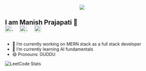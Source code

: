 <p align="center">
    <img src="https://readme-typing-svg.demolab.com/?lines=Hello;नमस्ते;Hola;こんにちは&font=Roboto&center=true&width=440&height=45&color=000000&vCenter=true&pause=100&size=22" />
</p>

## I am Manish Prajapati 👋
<p style="margin: -20px 0 30px">
  <a href="https://leetcode.com/mkprajapati1614" target="_blank" style='margin-right:10px'>
    <img align="center" src="https://cdn.jsdelivr.net/npm/simple-icons@3.0.1/icons/leetcode.svg" alt="stackoverflow" height="22px" width="22px" />
  </a>
  &nbsp;&nbsp;
  <a href="https://www.linkedin.com/in/mkprajapati1614/" target="_blank" style='margin-right:10px'>
    <img align="center" src="https://cdn.jsdelivr.net/npm/simple-icons@3.0.1/icons/linkedin.svg" alt="linkedin" height="22px" width="22px" />
  </a>
  &nbsp;&nbsp;
  <a href="mailto:mkprajapati1614@gmail.com" target="_blank">
    <img align="center" src="https://cdn.jsdelivr.net/npm/simple-icons@3.0.1/icons/gmail.svg" alt="email" height="22px" width="22px" />
  </a>
</p>

- 🔭 I’m currently working on MERN stack as a full stack developer
- 🌱 I’m currently learning AI fundamentals
- 😄 Pronouns: GUDDU

![LeetCode Stats](https://leetcard.jacoblin.cool/mkprajapati1614?theme=light&font=Roboto)


<!--
**manish-1614/manish-1614** is a ✨ _special_ ✨ repository because its `README.md` (this file) appears on your GitHub profile.

Here are some ideas to get you started:

- 🔭 I’m currently working on ...
- 🌱 I’m currently learning ...
- 👯 I’m looking to collaborate on ...
- 🤔 I’m looking for help with ...
- 💬 Ask me about ...
- 📫 How to reach me: ...
- 😄 Pronouns: ...
- ⚡ Fun fact: ...
-->

